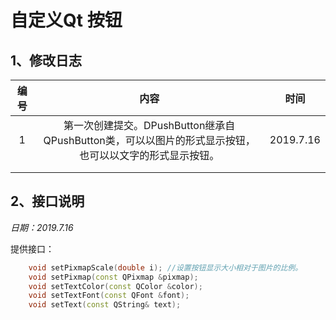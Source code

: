 # 自定义Qt 按钮

## 1、修改日志

| 编号 |                             内容                             |   时间    |
| :--: | :----------------------------------------------------------: | :-------: |
|  1   | 第一次创建提交。DPushButton继承自QPushButton类，可以以图片的形式显示按钮，也可以以文字的形式显示按钮。 | 2019.7.16 |
|      |                                                              |           |
|      |                                                              |           |

## 2、接口说明

*日期：2019.7.16*

提供接口：

```c++
    void setPixmapScale(double i); //设置按钮显示大小相对于图片的比例。
    void setPixmap(const QPixmap &pixmap); 
    void setTextColor(const QColor &color);
    void setTextFont(const QFont &font);
    void setText(const QString& text);
```

